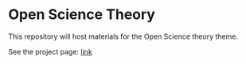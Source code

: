 # Open Science Theory  

This repository will host materials for the Open Science theory theme.  

See the project page: [link](https://orthogonal-research.weebly.com/open-science-and-data.html)  
